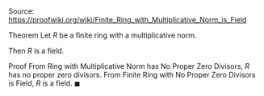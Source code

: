 # 

Source: https://proofwiki.org/wiki/Finite_Ring_with_Multiplicative_Norm_is_Field

Theorem
Let $R$ be a finite ring with a multiplicative norm.

Then $R$ is a field.


Proof
From Ring with Multiplicative Norm has No Proper Zero Divisors, $R$ has no proper zero divisors.
From Finite Ring with No Proper Zero Divisors is Field, $R$ is a field.
$\blacksquare$





